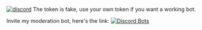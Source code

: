 [![discord](https://img.shields.io/discord/730998659008823296.svg?label=&logo=discord&logoColor=ffffff&color=7389D8&labelColor=6A7EC2)](https://discord.gg/mhj3Zsv)
The token is fake, use your own token if you want a working bot.

Invite my moderation bot, here's the link:
[![Discord Bots](https://top.gg/api/widget/688102707671597093.svg)](https://top.gg/bot/688102707671597093)
